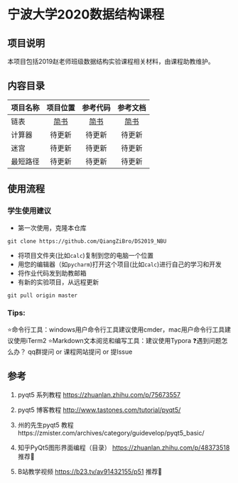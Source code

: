 # 宁波大学2020数据结构课程

## 项目说明
本项目包括2019赵老师班级数据结构实验课程相关材料，由课程助教维护。

## 内容目录

项目名称|项目位置|参考代码|参考文档
--|:--:|:--:|:--:
链表|[简书](http://jianshu.com)|[简书](http://jianshu.com)|[简书](http://jianshu.com)
计算器|待更新|待更新|待更新
迷宫|待更新|待更新|待更新
最短路径|待更新|待更新|待更新

## 使用流程
### 学生使用建议
- 第一次使用，克隆本仓库

```
git clone https://github.com/QiangZiBro/DS2019_NBU
```
- 将项目文件夹(比如`calc`)复制到您的电脑一个位置
- 用您的编辑器（如`pycharm`)打开这个项目(比如`calc`)进行自己的学习和开发
- 将作业代码发到助教邮箱
- 有新的实验项目，从远程更新
```
git pull origin master
```
### Tips:
⭐命令行工具：windows用户命令行工具建议使用cmder，mac用户命令行工具建议使用iTerm2
⭐Markdown文本阅览和编写工具：建议使用Typora
❓遇到问题怎么办？ qq群提问 or 课程网站提问 or 提Issue

## 参考
1. pyqt5 系列教程 https://zhuanlan.zhihu.com/p/75673557

2. pyqt5 博客教程 http://www.tastones.com/tutorial/pyqt5/

3. 州的先生pyqt5 教程https://zmister.com/archives/category/guidevelop/pyqt5_basic/

4. 知乎PyQt5图形界面编程（目录） https://zhuanlan.zhihu.com/p/48373518 推荐🌟

5. B站教学视频 https://b23.tv/av91432155/p51 推荐🌟
